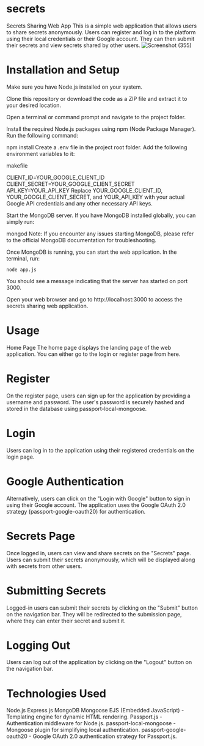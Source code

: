 # secrets
Secrets Sharing Web App
This is a simple web application that allows users to share secrets anonymously. Users can register and log in to the platform using their local credentials or their Google account. They can then submit their secrets and view secrets shared by other users.
![Screenshot (355)](https://github.com/DhyanBhandari/secrets/assets/109520497/c5ebbbc2-3ad1-4a50-b00b-6c07d61227f0)

# Installation and Setup
Make sure you have Node.js installed on your system.

Clone this repository or download the code as a ZIP file and extract it to your desired location.

Open a terminal or command prompt and navigate to the project folder.

Install the required Node.js packages using npm (Node Package Manager). Run the following command:


npm install
Create a .env file in the project root folder. Add the following environment variables to it:

makefile

CLIENT_ID=YOUR_GOOGLE_CLIENT_ID
CLIENT_SECRET=YOUR_GOOGLE_CLIENT_SECRET
API_KEY=YOUR_API_KEY
Replace YOUR_GOOGLE_CLIENT_ID, YOUR_GOOGLE_CLIENT_SECRET, and YOUR_API_KEY with your actual Google API credentials and any other necessary API keys.

Start the MongoDB server. If you have MongoDB installed globally, you can simply run:


mongod
Note: If you encounter any issues starting MongoDB, please refer to the official MongoDB documentation for troubleshooting.

Once MongoDB is running, you can start the web application. In the terminal, run:

```
node app.js
```
You should see a message indicating that the server has started on port 3000.

Open your web browser and go to http://localhost:3000 to access the secrets sharing web application.

# Usage
Home Page
The home page displays the landing page of the web application. You can either go to the login or register page from here.

# Register
On the register page, users can sign up for the application by providing a username and password. The user's password is securely hashed and stored in the database using passport-local-mongoose.

# Login
Users can log in to the application using their registered credentials on the login page.

# Google Authentication
Alternatively, users can click on the "Login with Google" button to sign in using their Google account. The application uses the Google OAuth 2.0 strategy (passport-google-oauth20) for authentication.

# Secrets Page
Once logged in, users can view and share secrets on the "Secrets" page. Users can submit their secrets anonymously, which will be displayed along with secrets from other users.

# Submitting Secrets
Logged-in users can submit their secrets by clicking on the "Submit" button on the navigation bar. They will be redirected to the submission page, where they can enter their secret and submit it.

# Logging Out
Users can log out of the application by clicking on the "Logout" button on the navigation bar.

# Technologies Used
Node.js
Express.js
MongoDB
Mongoose
EJS (Embedded JavaScript) - Templating engine for dynamic HTML rendering.
Passport.js - Authentication middleware for Node.js.
passport-local-mongoose - Mongoose plugin for simplifying local authentication.
passport-google-oauth20 - Google OAuth 2.0 authentication strategy for Passport.js.
